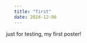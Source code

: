 ```yaml
   ---
   title: "first"
   date: 2024-12-06
   ---
```

just for testing, my first poster!
